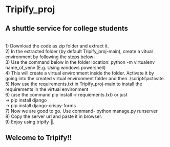 # Tripify_proj
<h2>A shuttle service for college students</h2> <br>
1) Download the code as zip folder and extract it. <br>
2) In the extracted folder (by default Tripify_proj-main), create a vitual environment by following the steps below-<br>
3) Use the command below in the folder location: python -m virtualenv name_of_venv (E.g. Using windows powershell)<br>
4) This will create a virtual environment inside the folder. Activate it by going into the created virtual environment folder and then .\scripts\activate.<br>
5) Now use the requirements.txt in Tripify_proj-main to install the requirements in the virtual environment<br>
6) (use the command pip install -r requiements.txt) or just <br>
-> pip install django<br>
-> pip install django-crispy-forms<br>
7) Now we are good to go. Use command- python manage.py runserver<br>
8) Copy the server url and paste it in browser.<br>
9) Enjoy using tripify 🙂.<br>
<h2>Welcome to Tripify!!</h2>
